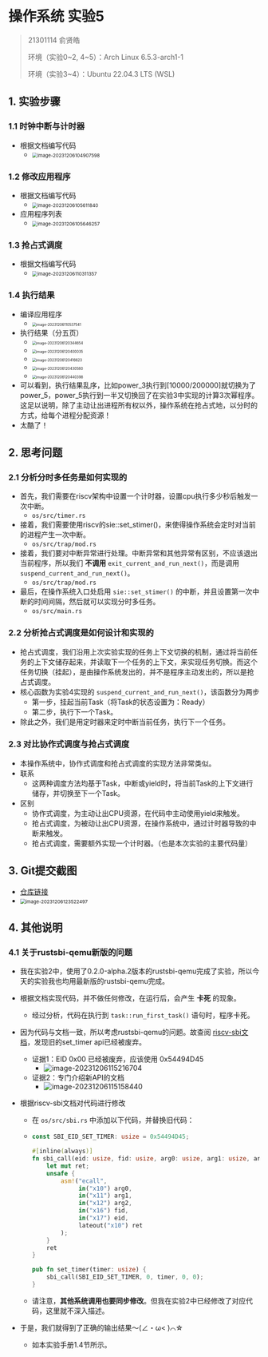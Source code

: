 # 操作系统 实验5

> 21301114 俞贤皓
>
> 环境（实验0~2, 4~5）：Arch Linux 6.5.3-arch1-1
>
> 环境（实验3~4）：Ubuntu 22.04.3 LTS (WSL)

## 1. 实验步骤

### 1.1 时钟中断与计时器

* 根据文档编写代码
  * <img src="./README/image-20231206104907598.png" alt="image-20231206104907598" style="zoom:67%;" />

### 1.2 修改应用程序

* 根据文档编写代码
  * <img src="./README/image-20231206105611840.png" alt="image-20231206105611840" style="zoom:67%;" />
* 应用程序列表
  * <img src="./README/image-20231206105646257.png" alt="image-20231206105646257" style="zoom:67%;" />

### 1.3 抢占式调度

* 根据文档编写代码
  * <img src="./README/image-20231206110311357.png" alt="image-20231206110311357" style="zoom: 67%;" />

### 1.4 执行结果

* 编译应用程序
  * <img src="./README/image-20231206110537541.png" alt="image-20231206110537541" style="zoom: 50%;" />
* 执行结果（分五页）
  * <img src="./README/image-20231206120344654.png" alt="image-20231206120344654" style="zoom:50%;" />
  * <img src="./README/image-20231206120400035.png" alt="image-20231206120400035" style="zoom:50%;" />
  * <img src="./README/image-20231206120416623.png" alt="image-20231206120416623" style="zoom:50%;" />
  * <img src="./README/image-20231206120430580.png" alt="image-20231206120430580" style="zoom:50%;" />
  * <img src="./README/image-20231206120440398.png" alt="image-20231206120440398" style="zoom:50%;" />
* 可以看到，执行结果乱序，比如power_3执行到[10000/200000]就切换为了power_5，power_5执行到一半又切换回了在实验3中实现的计算3次幂程序。这足以说明，除了主动让出进程所有权以外，操作系统在抢占式地，以分时的方式，给每个进程分配资源！
* 太酷了！

## 2. 思考问题

### 2.1 分析分时多任务是如何实现的

* 首先，我们需要在riscv架构中设置一个计时器，设置cpu执行多少秒后触发一次中断。
  * `os/src/timer.rs`
* 接着，我们需要使用riscv的sie::set_stimer()，来使得操作系统会定时对当前的进程产生一次中断。
  * `os/src/trap/mod.rs`
* 接着，我们要对中断异常进行处理。中断异常和其他异常有区别，不应该退出当前程序，所以我们 **不调用** `exit_current_and_run_next()`，而是调用 `suspend_current_and_run_next()`。
  * `os/src/trap/mod.rs`
* 最后，在操作系统入口处启用 `sie::set_stimer()` 的中断，并且设置第一次中断的时间间隔，然后就可以实现分时多任务。
  * `os/src/main.rs`

### 2.2 分析抢占式调度是如何设计和实现的

* 抢占式调度，我们沿用上次实验实现的任务上下文切换的机制，通过将当前任务的上下文储存起来，并读取下一个任务的上下文，来实现任务切换。而这个任务切换（挂起），是由操作系统发出的，并不是程序主动发出的，所以是抢占式调度。
* 核心函数为实验4实现的 `suspend_current_and_run_next()`，该函数分为两步
  * 第一步，挂起当前Task（将Task的状态设置为：Ready）
  * 第二步，执行下一个Task。
* 除此之外，我们是用定时器来定时中断当前任务，执行下一个任务。

### 2.3 对比协作式调度与抢占式调度

* 本操作系统中，协作式调度和抢占式调度的实现方法非常类似。
* 联系
  * 这两种调度方法均基于Task，中断或yield时，将当前Task的上下文进行储存，并切换至下一个Task。
* 区别
  * 协作式调度，为主动让出CPU资源，在代码中主动使用yield来触发。
  * 抢占式调度，为被动让出CPU资源，在操作系统中，通过计时器导致的中断来触发。
  * 抢占式调度，需要额外实现一个计时器。（也是本次实验的主要代码量）

## 3. Git提交截图

* [仓库链接](https://github.com/YXHXianYu/GardenerOS)
* <img src="./README/image-20231206123522497.png" alt="image-20231206123522497" style="zoom:67%;" />

## 4. 其他说明

### 4.1 关于rustsbi-qemu新版的问题

* 我在实验2中，使用了0.2.0-alpha.2版本的rustsbi-qemu完成了实验，所以今天的实验我也均用最新版的rustsbi-qemu完成。

* 根据文档实现代码，并不做任何修改，在运行后，会产生 **卡死** 的现象。

  * 经过分析，代码在执行到 `task::run_first_task()` 语句时，程序卡死。

* 因为代码与文档一致，所以考虑rustsbi-qemu的问题。故查阅 [riscv-sbi文档](https://github.com/riscv-non-isa/riscv-sbi-doc/releases/download/v2.0-rc1/riscv-sbi.pdf)，发现旧的set_timer api已经被废弃。

  * 证据1：EID 0x00 已经被废弃，应该使用 0x54494D45
    * ![image-20231206115216704](./README/image-20231206115216704.png)
  * 证据2：专门介绍新API的文档
    * ![image-20231206115158440](./README/image-20231206115158440.png)

* 根据riscv-sbi文档对代码进行修改

  * 在 `os/src/sbi.rs` 中添加以下代码，并替换旧代码：

  * ```rust
    const SBI_EID_SET_TIMER: usize = 0x54494D45;
    
    #[inline(always)]
    fn sbi_call(eid: usize, fid: usize, arg0: usize, arg1: usize, arg2: usize) -> usize {
        let mut ret;
        unsafe {
            asm!("ecall",
                 in("x10") arg0,
                 in("x11") arg1,
                 in("x12") arg2,
                 in("x16") fid,
                 in("x17") eid,
                 lateout("x10") ret
            );
        }
        ret
    }
    
    pub fn set_timer(timer: usize) {
        sbi_call(SBI_EID_SET_TIMER, 0, timer, 0, 0);
    }
    ```

  * 请注意，**其他系统调用也要同步修改**。但我在实验2中已经修改了对应代码，这里就不深入描述。

* 于是，我们就得到了正确的输出结果～(∠・ω< )⌒☆

  * 如本实验手册1.4节所示。
